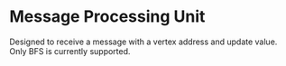 # Message Processing Unit
Designed to receive a message with a vertex address and update value. Only BFS is currently supported.
